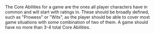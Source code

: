 The Core Abilities for a game are the ones all player characters have in common and will start with ratings in. These should be broadly defined, such as "Prowess" or "Wits", as the player should be able to cover most game situations with some combination of two of them. A game should have no more than 3-4 total Core Abilities.